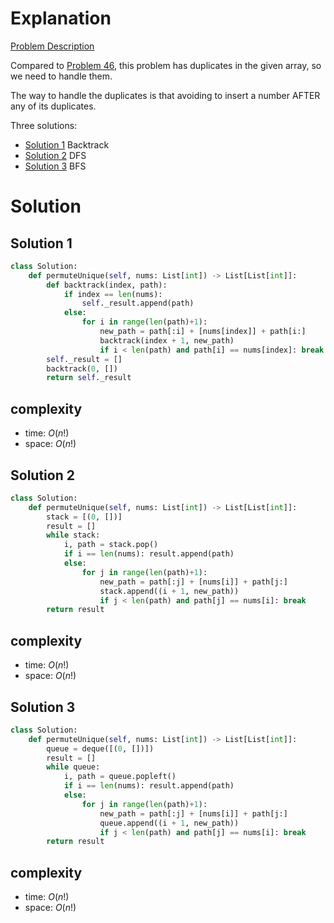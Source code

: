 # Explanation

[Problem Description](https://leetcode.com/problems/permutations-ii/)

Compared to [Problem 46](0046.md), this problem has duplicates in the given array, so we need to handle them.

The way to handle the duplicates is that avoiding to insert a number AFTER any of its duplicates.

Three solutions:

- [Solution 1](#solution-1) Backtrack
- [Solution 2](#solution-2) DFS
- [Solution 3](#solution-3) BFS

# Solution

## Solution 1

```python
class Solution:
    def permuteUnique(self, nums: List[int]) -> List[List[int]]:
        def backtrack(index, path):
            if index == len(nums):
                self._result.append(path)
            else:
                for i in range(len(path)+1):
                    new_path = path[:i] + [nums[index]] + path[i:]
                    backtrack(index + 1, new_path)
                    if i < len(path) and path[i] == nums[index]: break
        self._result = []
        backtrack(0, [])
        return self._result
```

## complexity

- time: $O(n!)$
- space: $O(n!)$

## Solution 2

```python
class Solution:
    def permuteUnique(self, nums: List[int]) -> List[List[int]]:
        stack = [(0, [])]
        result = []
        while stack:
            i, path = stack.pop()
            if i == len(nums): result.append(path)
            else:
                for j in range(len(path)+1):
                    new_path = path[:j] + [nums[i]] + path[j:]
                    stack.append((i + 1, new_path))
                    if j < len(path) and path[j] == nums[i]: break
        return result
```

## complexity

- time: $O(n!)$
- space: $O(n!)$

## Solution 3

```python
class Solution:
    def permuteUnique(self, nums: List[int]) -> List[List[int]]:
        queue = deque([(0, [])])
        result = []
        while queue:
            i, path = queue.popleft()
            if i == len(nums): result.append(path)
            else:
                for j in range(len(path)+1):
                    new_path = path[:j] + [nums[i]] + path[j:]
                    queue.append((i + 1, new_path))
                    if j < len(path) and path[j] == nums[i]: break
        return result
```

## complexity

- time: $O(n!)$
- space: $O(n!)$
